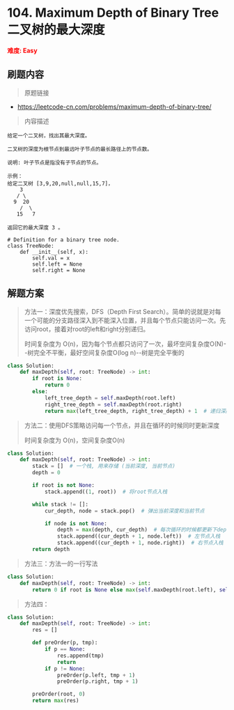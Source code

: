 # 104. Maximum Depth of Binary Tree 二叉树的最大深度

**<font color=red>难度: Easy</font>**

## 刷题内容

> 原题链接

* https://leetcode-cn.com/problems/maximum-depth-of-binary-tree/

> 内容描述

```
给定一个二叉树，找出其最大深度。

二叉树的深度为根节点到最远叶子节点的最长路径上的节点数。

说明: 叶子节点是指没有子节点的节点。

示例：
给定二叉树 [3,9,20,null,null,15,7]，
    3
   / \
  9  20
    /  \
   15   7

返回它的最大深度 3 。

# Definition for a binary tree node.
class TreeNode:
    def __init__(self, x):
        self.val = x
        self.left = None
        self.right = None
```

## 解题方案

> 方法一：深度优先搜索，DFS（Depth First Search）。简单的说就是对每一个可能的分支路径深入到不能深入位置，并且每个节点只能访问一次。先访问root，接着对root的left和right分别递归。
>
> 时间复杂度为 O(n)，因为每个节点都只访问了一次，最坏空间复杂度O(N)--树完全不平衡，最好空间复杂度O(log n)--树是完全平衡的

```python
class Solution:
    def maxDepth(self, root: TreeNode) -> int:
        if root is None:
            return 0
        else:
            left_tree_depth = self.maxDepth(root.left)
            right_tree_depth = self.maxDepth(root.right)
            return max(left_tree_depth, right_tree_depth) + 1  # 递归深度加+1
```



> 方法二：使用DFS策略访问每一个节点，并且在循环的时候同时更新深度
>
> 时间复杂度为 O(n)，空间复杂度O(n)

```python
class Solution:
    def maxDepth(self, root: TreeNode) -> int:
        stack = []  # 一个栈, 用来存储 (当前深度, 当前节点)
        depth = 0

        if root is not None:
            stack.append((1, root))  # 将root节点入栈

        while stack != []:
            cur_depth, node = stack.pop()  # 弹出当前深度和当前节点

            if node is not None:
                depth = max(depth, cur_depth)  # 每次循环的时候都更新下depth
                stack.append((cur_depth + 1, node.left))  # 左节点入栈
                stack.append((cur_depth + 1, node.right))  # 右节点入栈
        return depth
```



> 方法三：方法一的一行写法

```python
class Solution:
    def maxDepth(self, root: TreeNode) -> int:
        return 0 if root is None else max(self.maxDepth(root.left), self.maxDepth(root.right)) + 1
```



> 方法四：

```python
class Solution:
    def maxDepth(self, root: TreeNode) -> int:
        res = []

        def preOrder(p, tmp):
            if p == None:
                res.append(tmp)
                return
            if p != None:
                preOrder(p.left, tmp + 1)
                preOrder(p.right, tmp + 1)

        preOrder(root, 0)
        return max(res)
```

